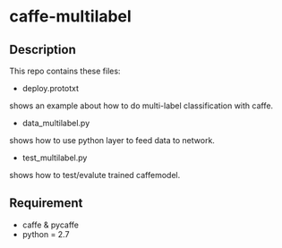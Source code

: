 # caffe-multilabel #
## Description ##
This repo contains these files:
- deploy.prototxt

shows an example about how to do multi-label classification with caffe.

- data_multilabel.py

shows how to use python layer to feed data to network.

- test_multilabel.py

shows how to test/evalute trained caffemodel.

## Requirement ##
- caffe & pycaffe
- python = 2.7
